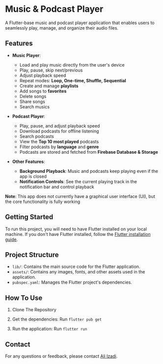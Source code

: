 # Music & Podcast Player  

A Flutter-base music and podcast player application that enables users to seamlessly play, manage, and organize their audio files.

## Features  

- **Music Player**: 
  - Load and play music directly from the user's device  
  - Play, pause, skip next/previous  
  - Adjust playback speed  
  - Repeat modes: **Loop, One-time, Shuffle, Sequential**  
  - Create and manage **playlists**  
  - Add songs to **favorites**  
  - Delete songs
  - Share songs
  - Search musics  

- **Podcast Player**:  
  - Play, pause, and adjust playback speed
  - Download podcasts for offline listening  
  - Search podcasts 
  - View the **Top 10 most played** podcasts  
  - Filter podcasts by **language** and **genre**  
  - Podcasts are stored and fetched from **Firebase Database & Storage**  

- **Other Features**:
  - **Background Playback**: Music and podcasts keep playing even if the app is closed  
  - **Notification Controls**: See the current playing track in the notification bar and control playback
 
**Note**: This app does not currently have a graphical user interface (UI), but the core functionality is fully working

## Getting Started

To run this project, you will need to have Flutter installed on your local machine. If you don't have Flutter installed, follow the [Flutter installation guide](https://flutter.dev/docs/get-started/install).

## Project Structure

- `lib/`: Contains the main source code for the Flutter application.
- `assets/`: Contains any images, fonts, and other assets used in the application.
- `pubspec.yaml`: Manages the Flutter project's dependencies.

## How To Use

1. Clone The Repository

2. Get the dependencies: Run `flutter pub get`

3. Run the application: Run `flutter run`

## Contact

For any questions or feedback, please contact [Ali Izadi](mailto:ali.izadi.ce@gmail.com).
